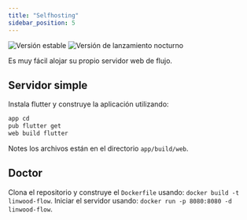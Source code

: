 ```yaml
---
title: "Selfhosting"
sidebar_position: 5
---
```


![Versión estable](https://img.shields.io/badge/dynamic/yaml?color=c4840d&label=Stable&query=%24.version&url=https%3A%2F%2Fraw.githubusercontent.com%2FLinwoodDev%2FFlow%2Fstable%2Fapp%2Fpubspec.yaml&style=for-the-badge) ![Versión de lanzamiento nocturno](https://img.shields.io/badge/dynamic/yaml?color=f7d28c&label=Nightly&query=%24.version&url=https%3A%2F%2Fraw.githubusercontent.com%2FLinwoodDev%2FFlow%2Fnightly%2Fapp%2Fpubspec.yaml&style=for-the-badge)

Es muy fácil alojar su propio servidor web de flujo.

## Servidor simple

Instala flutter y construye la aplicación utilizando:

```bash
app cd
pub flutter get
web build flutter
```

Notes los archivos están en el directorio `app/build/web`.

## Doctor

Clona el repositorio y construye el `Dockerfile` usando: `docker build -t linwood-flow`. Iniciar el servidor usando: `docker run -p 8080:8080 -d linwood-flow`.
